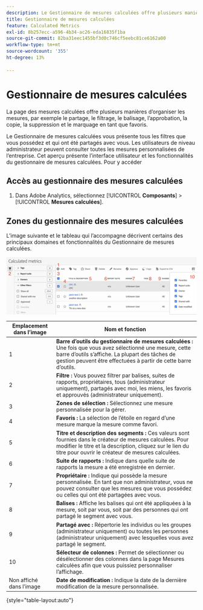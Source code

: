```yaml
---
description: Le Gestionnaire de mesures calculées offre plusieurs manières d’organiser les mesures, par exemple le partage, le filtrage, le balisage, l’approbation, la copie, la suppression et le marquage en tant que favoris.
title: Gestionnaire de mesures calculées
feature: Calculated Metrics
exl-id: 8b257ecc-a596-4b34-ac26-eda16835f1ba
source-git-commit: 82ba31eec1455bf3d0c746cf5eebc81ce6162a00
workflow-type: tm+mt
source-wordcount: '355'
ht-degree: 13%

---
```


# Gestionnaire de mesures calculées

La page des mesures calculées offre plusieurs manières d’organiser les mesures, par exemple le partage, le filtrage, le balisage, l’approbation, la copie, la suppression et le marquage en tant que favoris.

Le Gestionnaire de mesures calculées vous présente tous les filtres que vous possédez et qui ont été partagés avec vous. Les utilisateurs de niveau administrateur peuvent consulter toutes les mesures personnalisées de l’entreprise. Cet aperçu présente l’interface utilisateur et les fonctionnalités du gestionnaire de mesures calculées. Pour y accéder

## Accès au gestionnaire des mesures calculées

1. Dans Adobe Analytics, sélectionnez [!UICONTROL **Composants**] > [!UICONTROL **Mesures calculées**].

## Zones du gestionnaire des mesures calculées

L’image suivante et le tableau qui l’accompagne décrivent certains des principaux domaines et fonctionnalités du Gestionnaire de mesures calculées.

![](assets/calcmet_mgr_ui.png)

| Emplacement dans l’image | Nom et fonction |
|---|---|
| 1 | **Barre d’outils du gestionnaire de mesures calculées :** Une fois que vous avez sélectionné une mesure, cette barre d’outils s’affiche. La plupart des tâches de gestion peuvent être effectuées à partir de cette barre d’outils. |
| 2 | **Filtre :** Vous pouvez filtrer par balises, suites de rapports, propriétaires, tous (administrateur uniquement), partagés avec moi, les miens, les favoris et approuvés (administrateur uniquement). |
| 3 | **Zones de sélection :** Sélectionnez une mesure personnalisée pour la gérer. |
| 4 | **Favoris :** La sélection de l’étoile en regard d’une mesure marque la mesure comme favori. |
| 5 | **Titre et description des segments :** Ces valeurs sont fournies dans le créateur de mesures calculées. Pour modifier le titre et la description, cliquez sur le lien du titre pour ouvrir le créateur de mesures calculées. |
| 6 | **Suite de rapports :** Indique dans quelle suite de rapports la mesure a été enregistrée en dernier. |
| 7 | **Propriétaire :** Indique qui possède la mesure personnalisée. En tant que non administrateur, vous ne pouvez consulter que les mesures que vous possédez ou celles qui ont été partagées avec vous. |
| 8 | **Balises :** Affiche les balises qui ont été appliquées à la mesure, soit par vous, soit par des personnes qui ont partagé le segment avec vous. |
| 9 | **Partagé avec :** Répertorie les individus ou les groupes (administrateur uniquement) ou toutes les personnes (administrateur uniquement) avec lesquelles vous avez partagé le segment. |
| 10 | **Sélecteur de colonnes :** Permet de sélectionner ou désélectionner des colonnes dans la page Mesures calculées afin que vous puissiez personnaliser l’affichage. |
| Non affiché dans l’image | **Date de modification :** Indique la date de la dernière modification de la mesure personnalisée. |

{style="table-layout:auto"}
